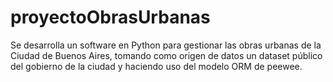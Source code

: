 # proyectoObrasUrbanas
Se desarrolla un software en Python para gestionar las obras urbanas de la Ciudad de Buenos Aires, tomando como origen de datos un dataset público del gobierno de la ciudad y haciendo uso del modelo ORM de peewee.
